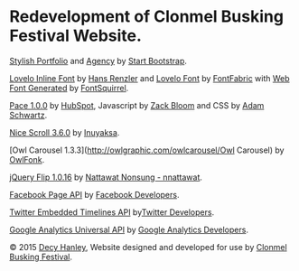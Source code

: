 # Redevelopment of Clonmel Busking Festival Website.

[Stylish Portfolio](http://startbootstrap.com/template-overviews/stylish-portfolio/) and [Agency](http://startbootstrap.com/template-overviews/agency/) by [Start Bootstrap](http://startbootstrap.com/).

[Lovelo Inline Font](https://www.behance.net/gallery/6787299/Lovelo-Inline-Font) by [Hans Renzler](https://www.behance.net/renzler) and [Lovelo Font](http://fontfabric.com/lovelo-font/) by [FontFabric](http://www.fontfabric.com/) with [Web Font Generated](http://www.fontsquirrel.com/tools/webfont-generator) by [FontSquirrel](http://www.fontsquirrel.com/).

[Pace 1.0.0](http://github.hubspot.com/pace/docs/welcome/) by [HubSpot](https://github.com/HubSpot), Javascript by [Zack Bloom](https://github.com/zackbloom) and CSS by [Adam Schwartz](https://github.com/adamschwartz).

[Nice Scroll 3.6.0](http://nicescroll.areaaperta.com/) by [Inuyaksa](https://github.com/inuyaksa/jquery.nicescroll).

[Owl Carousel 1.3.3](http://owlgraphic.com/owlcarousel/Owl Carousel) by [OwlFonk](https://github.com/OwlFonk/OwlCarousel).

[jQuery Flip 1.0.16](http://nnattawat.github.io/flip/) by [Nattawat Nonsung - nnattawat](https://github.com/nnattawat).

[Facebook Page API](https://developers.facebook.com/docs/plugins/page-plugin/) by [Facebook Developers](https://developers.facebook.com/).

[Twitter Embedded Timelines API](https://dev.twitter.com/web/embedded-timelines) by[Twitter Developers](https://dev.twitter.com/).

[Google Analytics Universal API](https://developers.google.com/analytics/devguides/collection/analyticsjs/) by [Google Analytics Developers](https://developers.google.com/analytics/?hl=en).

© 2015 [Decy Hanley](http://decyhanley.github.io/), Website designed and developed for use by [Clonmel Busking Festival](http://www.clonmelbuskingfestival.com/).
